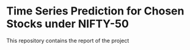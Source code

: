 # Time Series Prediction for Chosen Stocks under NIFTY-50

This repository contains the report of the project
